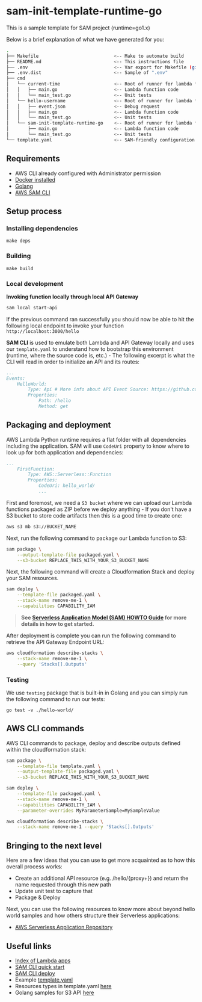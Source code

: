 # sam-init-template-runtime-go

This is a sample template for SAM project (runtime=go1.x)

Below is a brief explanation of what we have generated for you:

```bash
.
├── Makefile                            <-- Make to automate build
├── README.md                           <-- This instructions file
├── .env                                <-- Var export for Makefile (git ignored)
├── .env.dist                           <-- Sample of ".env"
├── cmd
│   └── current-time                    <-- Root of runner for lambda function
│   │   ├── main.go                     <-- Lambda function code
│   │   └── main_test.go                <-- Unit tests
│   └── hello-username                  <-- Root of runner for lambda function
│   │   ├── event.json                  <-- Debug request
│   │   ├── main.go                     <-- Lambda function code
│   │   └── main_test.go                <-- Unit tests
│   └── sam-init-template-runtime-go    <-- Root of runner for lambda function
│       ├── main.go                     <-- Lambda function code
│       └── main_test.go                <-- Unit tests
└── template.yaml                       <-- SAM-friendly configuration
```

## Requirements

* AWS CLI already configured with Administrator permission
* [Docker installed](https://www.docker.com/community-edition)
* [Golang](https://golang.org)
* [AWS SAM CLI](https://docs.aws.amazon.com/en_us/serverless-application-model/latest/developerguide/serverless-sam-cli-install.html)

## Setup process

### Installing dependencies

```shell
make deps
```

### Building

```shell
make build
```

### Local development

**Invoking function locally through local API Gateway**

```bash
sam local start-api
```

If the previous command ran successfully you should now be able to hit the following local endpoint to invoke your function `http://localhost:3000/hello`

**SAM CLI** is used to emulate both Lambda and API Gateway locally and uses our `template.yaml` to understand how to bootstrap this environment (runtime, where the source code is, etc.) - The following excerpt is what the CLI will read in order to initialize an API and its routes:

```yaml
...
Events:
    HelloWorld:
        Type: Api # More info about API Event Source: https://github.com/awslabs/serverless-application-model/blob/master/versions/2016-10-31.md#api
        Properties:
            Path: /hello
            Method: get
```

## Packaging and deployment

AWS Lambda Python runtime requires a flat folder with all dependencies including the application. SAM will use `CodeUri` property to know where to look up for both application and dependencies:

```yaml
...
    FirstFunction:
        Type: AWS::Serverless::Function
        Properties:
            CodeUri: hello_world/
            ...
```

First and foremost, we need a `S3 bucket` where we can upload our Lambda functions packaged as ZIP before we deploy anything - If you don't have a S3 bucket to store code artifacts then this is a good time to create one:

```bash
aws s3 mb s3://BUCKET_NAME
```

Next, run the following command to package our Lambda function to S3:

```bash
sam package \
    --output-template-file packaged.yaml \
    --s3-bucket REPLACE_THIS_WITH_YOUR_S3_BUCKET_NAME
```

Next, the following command will create a Cloudformation Stack and deploy your SAM resources.

```bash
sam deploy \
    --template-file packaged.yaml \
    --stack-name remove-me-1 \
    --capabilities CAPABILITY_IAM
```

> **See [Serverless Application Model (SAM) HOWTO Guide](https://github.com/awslabs/serverless-application-model/blob/master/HOWTO.md) for more details in how to get started.**

After deployment is complete you can run the following command to retrieve the API Gateway Endpoint URL:

```bash
aws cloudformation describe-stacks \
    --stack-name remove-me-1 \
    --query 'Stacks[].Outputs'
``` 

### Testing

We use `testing` package that is built-in in Golang and you can simply run the following command to run our tests:

```shell
go test -v ./hello-world/
```

## AWS CLI commands

AWS CLI commands to package, deploy and describe outputs defined within the cloudformation stack:

```bash
sam package \
    --template-file template.yaml \
    --output-template-file packaged.yaml \
    --s3-bucket REPLACE_THIS_WITH_YOUR_S3_BUCKET_NAME

sam deploy \
    --template-file packaged.yaml \
    --stack-name remove-me-1 \
    --capabilities CAPABILITY_IAM \
    --parameter-overrides MyParameterSample=MySampleValue

aws cloudformation describe-stacks \
    --stack-name remove-me-1 --query 'Stacks[].Outputs'
```

## Bringing to the next level

Here are a few ideas that you can use to get more acquainted as to how this overall process works:

* Create an additional API resource (e.g. /hello/{proxy+}) and return the name requested through this new path
* Update unit test to capture that
* Package & Deploy

Next, you can use the following resources to know more about beyond hello world samples and how others structure their Serverless applications:

* [AWS Serverless Application Repository](https://aws.amazon.com/serverless/serverlessrepo/)

## Useful links

* [Index of Lambda apps](https://docs.aws.amazon.com/en_us/lambda/latest/dg/deploying-lambda-apps.html)
* [SAM CLI quick start](https://docs.aws.amazon.com/en_us/serverless-application-model/latest/developerguide/serverless-quick-start.html)
* [SAM CLI deploy](https://docs.aws.amazon.com/en_us/serverless-application-model/latest/developerguide/serverless-deploying.html)
* Example [template.yaml](https://docs.aws.amazon.com/en_us/lambda/latest/dg/with-s3-example-use-app-spec.html)
* Resources types in template.yaml [here](https://docs.aws.amazon.com/en_us/serverless-application-model/latest/developerguide/serverless-sam-template.html)
* Golang samples for S3 API [here](https://docs.aws.amazon.com/sdk-for-go/api/service/s3/)
